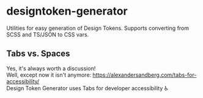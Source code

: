 # designtoken-generator

Utilities for easy generation of Design Tokens. Supports converting from SCSS and TS/JSON to CSS vars.

## Tabs vs. Spaces

Yes, it's always worth a discussion!  
Well, except now it isn't anymore: https://alexandersandberg.com/tabs-for-accessibility/  
Design Token Generator uses Tabs for developer accessibility :wheelchair:
